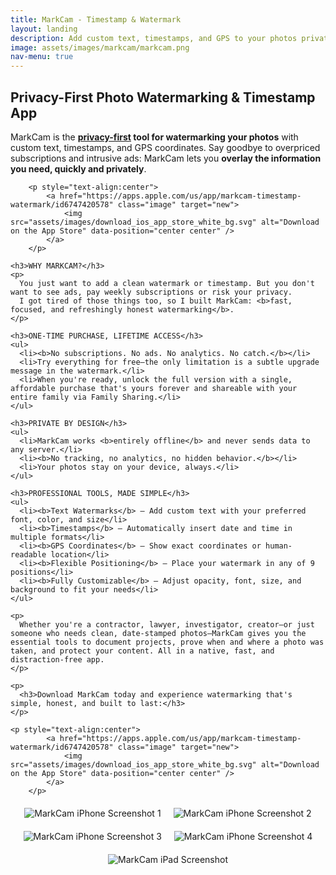 ```yaml
---
title: MarkCam - Timestamp & Watermark
layout: landing
description: Add custom text, timestamps, and GPS to your photos privately
image: assets/images/markcam/markcam.png
nav-menu: true
---
```


<script type="application/ld+json">
{
    "@context": "https://schema.org",
    "@type": "SoftwareApplication",
    "name": "MarkCam",
    "applicationCategory": "UtilitiesApplication",
    "operatingSystem": "iOS",
    "description": "Watermark photos with text, timestamps and GPS",
    "offers": [
        {
            "@type": "Offer",
            "price": "0",
            "priceCurrency": "USD",
            "description": "Free version with no ads to fully evaluate the tools"
        },
        {
            "@type": "Offer",
            "price": "4.99",
            "priceCurrency": "USD",
            "description": "One-time purchase to unlock full version forever"
        }
    ],
    "author": {
        "@type": "Person",
        "name": "Cesare Forelli"
    }
}
</script>

<!-- Main -->
<div id="main">

<!-- One -->
<section id="one">
  <div class="inner">
    <h2>Privacy-First Photo Watermarking & Timestamp App</h2>
    <p>
      MarkCam is the <b><a href="https://cdf1982.com/privacy/markcam_terms_of_service_and_privacy_policy">privacy-first</a> tool for watermarking your photos</b> with custom text, timestamps, and GPS coordinates. Say goodbye to overpriced subscriptions and intrusive ads: MarkCam lets you <b>overlay the information you need, quickly and privately</b>.
    </p>

		<p style="text-align:center">
			<a href="https://apps.apple.com/us/app/markcam-timestamp-watermark/id6747420578" class="image" target="new">
				<img src="assets/images/download_ios_app_store_white_bg.svg" alt="Download on the App Store" data-position="center center" />
			</a>
		</p>

    <h3>WHY MARKCAM?</h3>
    <p>
      You just want to add a clean watermark or timestamp. But you don't want to see ads, pay weekly subscriptions or risk your privacy.
      I got tired of those things too, so I built MarkCam: <b>fast, focused, and refreshingly honest watermarking</b>.
    </p>

    <h3>ONE-TIME PURCHASE, LIFETIME ACCESS</h3>
    <ul>
      <li><b>No subscriptions. No ads. No analytics. No catch.</b></li>
      <li>Try everything for free—the only limitation is a subtle upgrade message in the watermark.</li>
      <li>When you're ready, unlock the full version with a single, affordable purchase that's yours forever and shareable with your entire family via Family Sharing.</li>
    </ul>

    <h3>PRIVATE BY DESIGN</h3>
    <ul>
      <li>MarkCam works <b>entirely offline</b> and never sends data to any server.</li>
      <li><b>No tracking, no analytics, no hidden behavior.</b></li>
      <li>Your photos stay on your device, always.</li>
    </ul>

    <h3>PROFESSIONAL TOOLS, MADE SIMPLE</h3>
    <ul>
      <li><b>Text Watermarks</b> — Add custom text with your preferred font, color, and size</li>
      <li><b>Timestamps</b> — Automatically insert date and time in multiple formats</li>
      <li><b>GPS Coordinates</b> — Show exact coordinates or human-readable location</li>
      <li><b>Flexible Positioning</b> — Place your watermark in any of 9 positions</li>
      <li><b>Fully Customizable</b> — Adjust opacity, font, size, and background to fit your needs</li>
    </ul>

    <p>
      Whether you're a contractor, lawyer, investigator, creator—or just someone who needs clean, date-stamped photos—MarkCam gives you the essential tools to document projects, prove when and where a photo was taken, and protect your content. All in a native, fast, and distraction-free app.
    </p>

    <p>
      <h3>Download MarkCam today and experience watermarking that's simple, honest, and built to last:</h3>
    </p>

    <p style="text-align:center">
			<a href="https://apps.apple.com/us/app/markcam-timestamp-watermark/id6747420578" class="image" target="new">
				<img src="assets/images/download_ios_app_store_white_bg.svg" alt="Download on the App Store" data-position="center center" />
			</a>
		</p>
  </div>
</section>

<!-- Screenshots gallery -->
<div style="display: flex; flex-wrap: wrap; justify-content: center; gap: 20px; margin-top: 20px;">
  <img src="assets/images/markcam/MarkCam_Timestamp_Watermark_iPhone_1.png" alt="MarkCam iPhone Screenshot 1" style="max-width: 260px;"/>
  <img src="assets/images/markcam/MarkCam_Timestamp_Watermark_iPhone_2.png" alt="MarkCam iPhone Screenshot 2" style="max-width: 260px;"/>
  <img src="assets/images/markcam/MarkCam_Timestamp_Watermark_iPhone_3.png" alt="MarkCam iPhone Screenshot 3" style="max-width: 260px;"/>
  <img src="assets/images/markcam/MarkCam_Timestamp_Watermark_iPhone_4.png" alt="MarkCam iPhone Screenshot 4" style="max-width: 260px;"/>
  <img src="assets/images/markcam/MarkCam_Timestamp_Watermark_iPad1.png" alt="MarkCam iPad Screenshot" style="max-width: 520px;"/>
</div>

</div>
